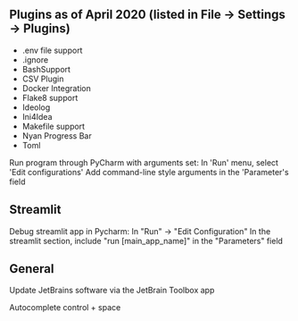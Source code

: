 ## Plugins as of April 2020 (listed in File -> Settings -> Plugins)

* .env file support
* .ignore
* BashSupport
* CSV Plugin
* Docker Integration
* Flake8 support
* Ideolog
* Ini4Idea
* Makefile support
* Nyan Progress Bar
* Toml




Run program through PyCharm with arguments set:
In 'Run' menu, select 'Edit configurations'
Add command-line style arguments in the 'Parameter's field





## Streamlit
Debug streamlit app in Pycharm:
In "Run" -> "Edit Configuration"
In the streamlit section, include "run [main_app_name]" in the "Parameters" field





## General
Update JetBrains software via the JetBrain Toolbox app

Autocomplete control + space
